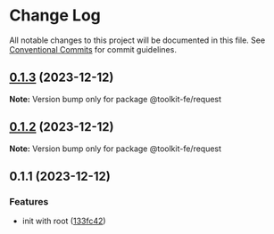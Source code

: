# Change Log

All notable changes to this project will be documented in this file.
See [Conventional Commits](https://conventionalcommits.org) for commit guidelines.

## [0.1.3](https://github.com/lexmin0412/toolkit-fe/compare/v0.1.2...v0.1.3) (2023-12-12)

**Note:** Version bump only for package @toolkit-fe/request





## [0.1.2](https://github.com/lexmin0412/toolkit-fe/compare/v0.1.1...v0.1.2) (2023-12-12)

**Note:** Version bump only for package @toolkit-fe/request





## 0.1.1 (2023-12-12)


### Features

* init with root ([133fc42](https://github.com/lexmin0412/toolkit-fe/commit/133fc42bbd39ebe3aa4687f754f1e8a5426e42ed))
